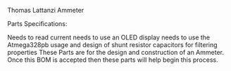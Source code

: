 Thomas Lattanzi Ammeter

Parts Specifications:

Needs to read current
needs to use an OLED display
needs to use the Atmega328pb
usage and design of shunt resistor
capacitors for filtering properties
These Parts are for the design and construction of an Ammeter. Once this BOM is accepted then these parts will help begin this process.
